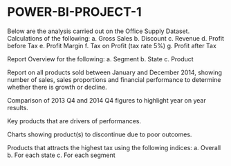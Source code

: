 # POWER-BI-PROJECT-1

Below are the analysis carried out on the Office Supply Dataset. 
Calculations of the following: 
a. Gross Sales
b. Discount 
c. Revenue
d. Profit before Tax
e. Profit Margin
f. Tax on Profit (tax rate 5%)
g. Profit after Tax

Report Overview for the following:
a. Segment
b. State
c. Product

Report on all products sold between January and December 2014, showing number of sales, sales proportions and financial performance to determine whether 
there is growth or decline.

Comparison of 2013 Q4 and 2014 Q4 figures to highlight year on year results.

Key products that are drivers of performances. 

Charts showing product(s) to discontinue due to poor outcomes.

Products that attracts the highest tax using the following indices: 
a. Overall
b. For each state
c. For each segment
